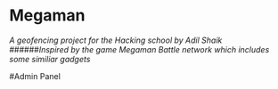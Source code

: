 Megaman 
========

_A geofencing project for the Hacking school by Adil Shaik_  
######_Inspired by the game Megaman Battle network which includes some similiar gadgets_

#Admin Panel
